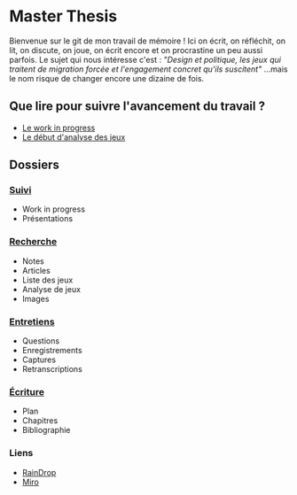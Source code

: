 # Master Thesis

Bienvenue sur le git de mon travail de mémoire ! Ici on écrit, on réfléchit, on lit, on discute, on joue, on écrit encore et on procrastine un peu aussi parfois. Le sujet qui nous intéresse c'est : *"Design et politique, les jeux qui traitent de migration forcée et l'engagement concret qu'ils suscitent"* ...mais le nom risque de changer encore une dizaine de fois. 

## Que lire pour suivre l'avancement du travail ?

- [Le work in progress](/1-Suivi/WIP.md)
- [Le début d'analyse des jeux](/2-Recherche/analyses.md)

## Dossiers

### [Suivi](/1-Suivi/) 
- Work in progress
- Présentations
### [Recherche](/2-Recherche/)
- Notes
- Articles
- Liste des jeux
- Analyse de jeux
- Images
### [Entretiens](/3-Entretiens/)
- Questions
- Enregistrements
- Captures
- Retranscriptions
### [Écriture](/4-Ecriture/)
- Plan
- Chapitres
- Bibliographie
### Liens
- [RainDrop](https://raindrop.io/mathschibler/projet-de-master-44057628)
- [Miro](https://miro.com/welcomeonboard/Y1NrQk9IWlIxcXZ3ZUxud1BnNklkeVp6WUtPMExpZXJ4aEZka0M1Y1NNcUpVQWV4VXFuMnNwTnB6NE03UW5xQXwzNDU4NzY0NTI0ODg3OTc0NTI0fDI=?share_link_id=941536279571)


